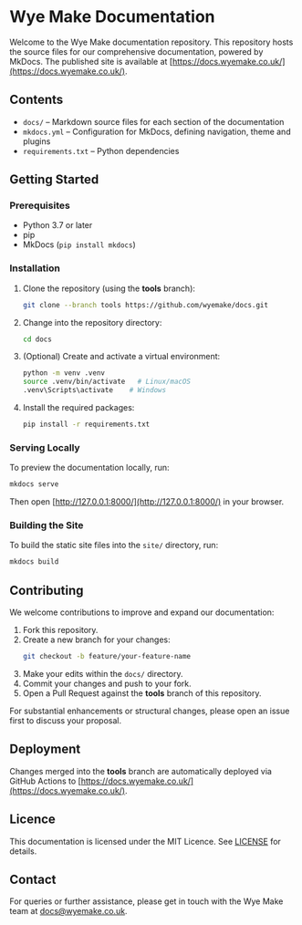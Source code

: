 # Wye Make Documentation

Welcome to the Wye Make documentation repository. This repository hosts the source files for our comprehensive documentation, powered by MkDocs. The published site is available at [https://docs.wyemake.co.uk/](https://docs.wyemake.co.uk/).

## Contents

- `docs/` – Markdown source files for each section of the documentation
- `mkdocs.yml` – Configuration for MkDocs, defining navigation, theme and plugins
- `requirements.txt` – Python dependencies

## Getting Started

### Prerequisites

- Python 3.7 or later
- pip
- MkDocs (`pip install mkdocs`)

### Installation

1. Clone the repository (using the **tools** branch):
   ```bash
   git clone --branch tools https://github.com/wyemake/docs.git
   ```
2. Change into the repository directory:
   ```bash
   cd docs
   ```
3. (Optional) Create and activate a virtual environment:
   ```bash
   python -m venv .venv
   source .venv/bin/activate   # Linux/macOS
   .venv\Scripts\activate    # Windows
   ```
4. Install the required packages:
   ```bash
   pip install -r requirements.txt
   ```

### Serving Locally

To preview the documentation locally, run:
```bash
mkdocs serve
```
Then open [http://127.0.0.1:8000/](http://127.0.0.1:8000/) in your browser.

### Building the Site

To build the static site files into the `site/` directory, run:
```bash
mkdocs build
```

## Contributing

We welcome contributions to improve and expand our documentation:

1. Fork this repository.
2. Create a new branch for your changes:
   ```bash
   git checkout -b feature/your-feature-name
   ```
3. Make your edits within the `docs/` directory.
4. Commit your changes and push to your fork.
5. Open a Pull Request against the **tools** branch of this repository.

For substantial enhancements or structural changes, please open an issue first to discuss your proposal.

## Deployment

Changes merged into the **tools** branch are automatically deployed via GitHub Actions to [https://docs.wyemake.co.uk/](https://docs.wyemake.co.uk/).

## Licence

This documentation is licensed under the MIT Licence. See [LICENSE](LICENSE) for details.

## Contact

For queries or further assistance, please get in touch with the Wye Make team at [docs@wyemake.co.uk](mailto:docs@wyemake.co.uk).
